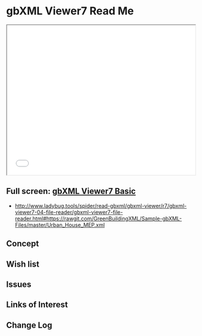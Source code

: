 <span style=display:none; >[You are now in a GitHub source code view - click this link to view Read Me file as a web page](http://www.ladybug.tools/spider/read-gbxml/gbxml-viewer/r7/index.html#gbxml-viewer-03-first-person-camera/README.md "View file as a web page." ) </span>

# gbXML Viewer7 Read Me


<iframe class=iframeReadMe src=../gbxml-viewer7-01-basic/gbxml-viewer7-basic.html width=100% height=400px >Iframes are not displayed on github.com</iframe>


## Full screen: [gbXML Viewer7 Basic]( http://www.ladybug.tools/spider/read-gbxml/gbxml-viewer/r7/gbxml-viewer7-01-basic/gbxml-viewer7-basic.html )


* <http://www.ladybug.tools/spider/read-gbxml/gbxml-viewer/r7/gbxml-viewer7-04-file-reader/gbxml-viewer7-file-reader.html#https://rawgit.com/GreenBuildingXML/Sample-gbXML-Files/master/Urban_House_MEP.xml>

## Concept



## Wish list



## Issues



## Links of Interest



## Change Log



